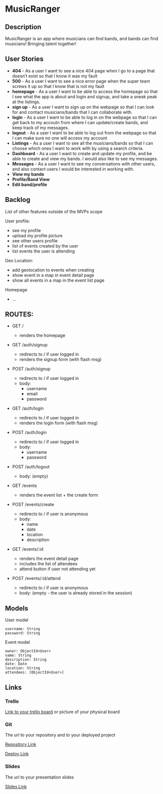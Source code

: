# MusicRanger

## Description

MusicRanger is an app where musicians can find bands, and bands can find musicians! Bringing talent together!
 
## User Stories

- **404** - As a user I want to see a nice 404 page when I go to a page that doesn’t exist so that I know it was my fault 
- **500** - As a user I want to see a nice error page when the super team screws it up so that I know that is not my fault
- **homepage** - As a user I want to be able to access the homepage so that I see what the app is about and login and signup, and take a sneak peak at the listings. 
- **sign up** - As a user I want to sign up on the webpage so that I can look for and contact musicians/bands that I can collaborate with. 
- **login** - As a user I want to be able to log in on the webpage so that I can get back to my accoutn from where I can update/create bands, and keep track of my messages. 
- **logout** - As a user I want to be able to log out from the webpage so that I can make sure no one will access my account
- **Listings** - As a user I want to see all the musicians/bands so that I can choose which ones I want to work with by using a search criteria. 
- **Dashboard** - As a user I want to create and update my profile, and be able to create and view my bands.  I would also like to see my messages.
- **Messages** - As a user I want to see my conversations with other users, and also contact users I would be interested in working with.
- **View my bands** 
- **Profile/Band View** 
- **Edit band/profile**

## Backlog

List of other features outside of the MVPs scope

User profile:
- see my profile
- upload my profile picture
- see other users profile
- list of events created by the user
- list events the user is attending

Geo Location:
- add geolocation to events when creating
- show event in a map in event detail page
- show all events in a map in the event list page

Homepage
- ...


## ROUTES:

- GET / 
  - renders the homepage
- GET /auth/signup
  - redirects to / if user logged in
  - renders the signup form (with flash msg)
- POST /auth/signup
  - redirects to / if user logged in
  - body:
    - username
    - email
    - password
- GET /auth/login
  - redirects to / if user logged in
  - renders the login form (with flash msg)
- POST /auth/login
  - redirects to / if user logged in
  - body:
    - username
    - password
- POST /auth/logout
  - body: (empty)

- GET /events
  - renders the event list + the create form
- POST /events/create 
  - redirects to / if user is anonymous
  - body: 
    - name
    - date
    - location
    - description
- GET /events/:id
  - renders the event detail page
  - includes the list of attendees
  - attend button if user not attending yet
- POST /events/:id/attend 
  - redirects to / if user is anonymous
  - body: (empty - the user is already stored in the session)


## Models

User model
 
```
username: String
password: String
```

Event model

```
owner: ObjectId<User>
name: String
description: String
date: Date
location: String
attendees: [ObjectId<User>]
``` 

## Links

### Trello

[Link to your trello board](https://trello.com) or picture of your physical board

### Git

The url to your repository and to your deployed project

[Repository Link](http://github.com)

[Deploy Link](http://heroku.com)

### Slides

The url to your presentation slides

[Slides Link](http://slides.com)
